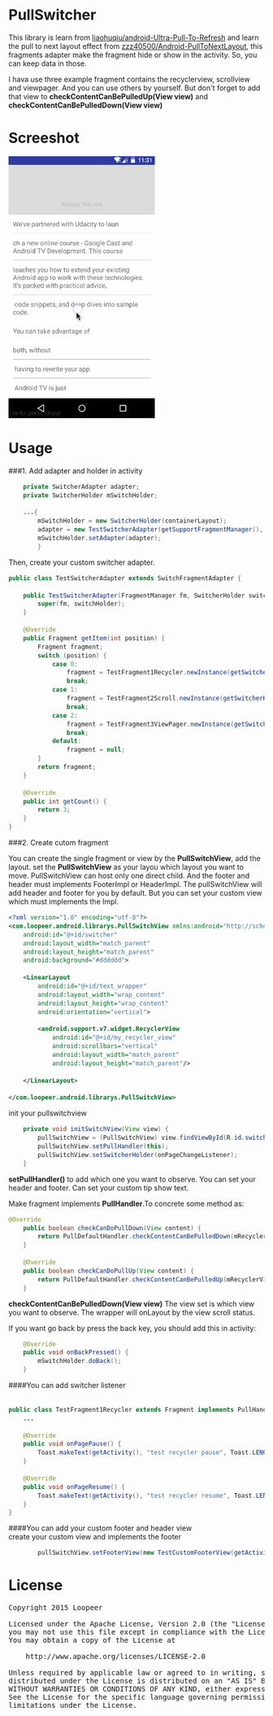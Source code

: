 # PullSwitcher

This library is learn from [liaohuqiu/android-Ultra-Pull-To-Refresh](https://github.com/liaohuqiu/android-Ultra-Pull-To-Refresh) and learn the 
pull to next layout effect from [zzz40500/Android-PullToNextLayout](https://github.com/zzz40500/Android-PullToNextLayout), this fragments adapter make the fragment hide or show in the activity. So, you can keep data in those.

I hava use three example fragment contains the recyclerview, scrollview and viewpager. And you can use others by yourself. But don't forget to add that view to **checkContentCanBePulledUp(View view)** and **checkContentCanBePulledDown(View view)**

Screeshot
====
![](/screenshot/screenshot.gif)

Usage
====
###1. Add adapter and holder in activity

```java
    private SwitcherAdapter adapter;
    private SwitcherHolder mSwitchHolder;
    
    ...{
        mSwitchHolder = new SwitcherHolder(containerLayout);
        adapter = new TestSwitcherAdapter(getSupportFragmentManager(), mSwitchHolder);
        mSwitchHolder.setAdapter(adapter);
        }

```
Then, create your custom switcher adapter.
```java
public class TestSwitcherAdapter extends SwitchFragmentAdapter {

    public TestSwitcherAdapter(FragmentManager fm, SwitcherHolder switchHolder) {
        super(fm, switchHolder);
    }

    @Override
    public Fragment getItem(int position) {
        Fragment fragment;
        switch (position) {
            case 0:
                fragment = TestFragment1Recycler.newInstance(getSwitcherHolder());
                break;
            case 1:
                fragment = TestFragment2Scroll.newInstance(getSwitcherHolder());
                break;
            case 2:
                fragment = TestFragment3ViewPager.newInstance(getSwitcherHolder());
                break;
            default:
                fragment = null;
        }
        return fragment;
    }

    @Override
    public int getCount() {
        return 3;
    }
}
```
###2. Create cutom fragment

You can create the single fragment or view by the **PullSwitchView**, add the layout. set the **PullSwitchView** as your layou which layout you want to move. PullSwitchView can host only one direct child. And the footer and header must implements FooterImpl or HeaderImpl. The pullSwitchView will add header and footer for you by default. But you can set your custom view which must implements the Impl.
```xml
<?xml version="1.0" encoding="utf-8"?>
<com.loopeer.android.librarys.PullSwitchView xmlns:android="http://schemas.android.com/apk/res/android"
    android:id="@+id/switcher"
    android:layout_width="match_parent"
    android:layout_height="match_parent"
    android:background="#dddddd">

    <LinearLayout
        android:id="@+id/text_wrapper"
        android:layout_width="wrap_content"
        android:layout_height="wrap_content"
        android:orientation="vertical">

        <android.support.v7.widget.RecyclerView
            android:id="@+id/my_recycler_view"
            android:scrollbars="vertical"
            android:layout_width="match_parent"
            android:layout_height="match_parent"/>

    </LinearLayout>

</com.loopeer.android.librarys.PullSwitchView>
```
init your pullswitchview
```java
    private void initSwitchView(View view) {
        pullSwitchView = (PullSwitchView) view.findViewById(R.id.switcher);
        pullSwitchView.setPullHandler(this);
        pullSwitchView.setSwitcherHolder(onPageChangeListener);
    }
```
**setPullHandler()** to add which one you want to observe. You can set your header and footer. Can set your custom tip show text. 

Make fragment implements **PullHandler**.To concrete some method as:
```java
@Override
    public boolean checkCanDoPullDown(View content) {
        return PullDefaultHandler.checkContentCanBePulledDown(mRecyclerView);
    }

    @Override
    public boolean checkCanDoPullUp(View content) {
        return PullDefaultHandler.checkContentCanBePulledUp(mRecyclerView);
    }
```
**checkContentCanBePulledDown(View view)** The view set is which view you want to observe. The wrapper will onLayout by the view scroll status.

If you want go back by press the back key, you should add this in activity:
```java
    @Override
    public void onBackPressed() {
        mSwitchHolder.doBack();
    }
```

####You can add switcher listener
```java

public class TestFragment1Recycler extends Fragment implements PullHandler, SwitchListener {
    ...

    @Override
    public void onPagePause() {
        Toast.makeText(getActivity(), "test recycler pause", Toast.LENGTH_SHORT).show();
    }

    @Override
    public void onPageResume() {
        Toast.makeText(getActivity(), "test recycler resume", Toast.LENGTH_SHORT).show();
    }
}
```

####You can add your custom footer and header view  
create your custom view and implements the footer
```java 
        pullSwitchView.setFooterView(new TestCustomFooterView(getActivity()));

```

License
====
<pre>
Copyright 2015 Loopeer

Licensed under the Apache License, Version 2.0 (the "License");
you may not use this file except in compliance with the License.
You may obtain a copy of the License at

    http://www.apache.org/licenses/LICENSE-2.0

Unless required by applicable law or agreed to in writing, software
distributed under the License is distributed on an "AS IS" BASIS,
WITHOUT WARRANTIES OR CONDITIONS OF ANY KIND, either express or implied.
See the License for the specific language governing permissions and
limitations under the License.
</pre>
